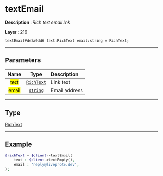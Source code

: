 # textEmail

**Description** : *Rich text email link*

**Layer** : 216

```tl
textEmail#de5a0dd6 text:RichText email:string = RichText;
```

---

## Parameters

| Name | Type | Description |
| :---: | :---: | :--- |
| <mark>text</mark> | [`RichText`](type/RichText) | Link text |
| <mark>email</mark> | [`string`](type/string) | Email address |

---

## Type

[RichText](type/RichText)

---

## Example

```php
$richText = $client->textEmail(
	text : $client->textEmpty(),
	email : 'reply@liveproto.dev',
);
```